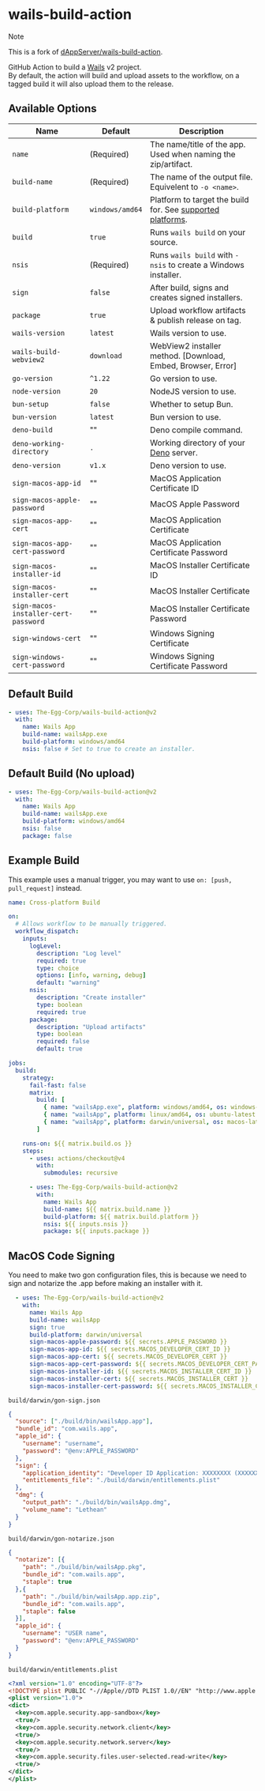 # wails-build-action
> [!NOTE]
> This is a fork of [dAppServer/wails-build-action](https://github.com/marketplace/actions/wails-build-action).

GitHub Action to build a [Wails](https://wails.io) v2 project.\
By default, the action will build and upload assets to the workflow, on a tagged build it will also upload them to the release.

## Available Options
| Name                                 | Default                  | Description                                                     |
|--------------------------------------|--------------------------|-----------------------------------------------------------------|
| `name`                               | (Required)               | The name/title of the app. Used when naming the zip/artifact.   |
| `build-name`                         | (Required)               | The name of the output file. Equivelent to `-o <name>`.         |
| `build-platform`                     | `windows/amd64`          | Platform to target the build for. See [supported platforms](https://wails.io/docs/reference/cli#platforms).|
| `build`                              | `true`                   | Runs `wails build` on your source.                              |
| `nsis`                               | (Required)               | Runs `wails build` with `-nsis` to create a Windows installer.  |
| `sign`                               | `false`                  | After build, signs and creates signed installers.               |
| `package`                            | `true`                   | Upload workflow artifacts & publish release on tag.             |
| `wails-version`                      | `latest`                 | Wails version to use.                                           |
| `wails-build-webview2`               | `download`               | WebView2 installer method. [Download, Embed, Browser, Error]    |
| `go-version`                         | `^1.22`                  | Go version to use.                                              |
| `node-version`                       | `20`                     | NodeJS version to use.                                          |
| `bun-setup`                          | `false`                  | Whether to setup Bun.                                           |
| `bun-version`                        | `latest`                 | Bun version to use.                                             |
| `deno-build`                         | ""                       | Deno compile command.                                           |
| `deno-working-directory`             | `.`                      | Working directory of your [Deno](https://deno.land/) server.    |
| `deno-version`                       | `v1.x`                   | Deno version to use.                                            |
| `sign-macos-app-id`                  | ""                       | MacOS Application Certificate ID                                |
| `sign-macos-apple-password`          | ""                       | MacOS Apple Password                                            |
| `sign-macos-app-cert`                | ""                       | MacOS Application Certificate                                   |
| `sign-macos-app-cert-password`       | ""                       | MacOS Application Certificate Password                          |
| `sign-macos-installer-id`            | ""                       | MacOS Installer Certificate ID                                  |
| `sign-macos-installer-cert`          | ""                       | MacOS Installer Certificate                                     |
| `sign-macos-installer-cert-password` | ""                       | MacOS Installer Certificate Password                            |
| `sign-windows-cert`                  | ""                       | Windows Signing Certificate                                     |
| `sign-windows-cert-password`         | ""                       | Windows Signing Certificate Password                            |

## Default Build
```yaml
- uses: The-Egg-Corp/wails-build-action@v2
  with:
    name: Wails App
    build-name: wailsApp.exe
    build-platform: windows/amd64
    nsis: false # Set to true to create an installer.
```

## Default Build (No upload)
```yaml
- uses: The-Egg-Corp/wails-build-action@v2
  with:
    name: Wails App
    build-name: wailsApp.exe
    build-platform: windows/amd64
    nsis: false
    package: false
```

## Example Build
This example uses a manual trigger, you may want to use `on: [push, pull_request]` instead.

```yaml
name: Cross-platform Build

on:
  # Allows workflow to be manually triggered.
  workflow_dispatch:
    inputs:
      logLevel:
        description: "Log level"
        required: true
        type: choice
        options: [info, warning, debug]
        default: "warning"
      nsis:
        description: "Create installer"
        type: boolean
        required: true
      package: 
        description: "Upload artifacts"
        type: boolean
        required: false
        default: true

jobs:
  build:
    strategy:
      fail-fast: false
      matrix:
        build: [
          { name: "wailsApp.exe", platform: windows/amd64, os: windows-latest },
          { name: "wailsApp", platform: linux/amd64, os: ubuntu-latest },
          { name: "wailsApp", platform: darwin/universal, os: macos-latest }
        ]

    runs-on: ${{ matrix.build.os }}
    steps:
      - uses: actions/checkout@v4
        with:
          submodules: recursive

      - uses: The-Egg-Corp/wails-build-action@v2
        with:
          name: Wails App
          build-name: ${{ matrix.build.name }}
          build-platform: ${{ matrix.build.platform }}
          nsis: ${{ inputs.nsis }}
          package: ${{ inputs.package }}
```

## MacOS Code Signing
You need to make two gon configuration files, this is because we need to sign and notarize the .app before making an installer with it.

```yaml
  - uses: The-Egg-Corp/wails-build-action@v2
    with:
      name: Wails App
      build-name: wailsApp
      sign: true
      build-platform: darwin/universal
      sign-macos-apple-password: ${{ secrets.APPLE_PASSWORD }}
      sign-macos-app-id: ${{ secrets.MACOS_DEVELOPER_CERT_ID }}
      sign-macos-app-cert: ${{ secrets.MACOS_DEVELOPER_CERT }}
      sign-macos-app-cert-password: ${{ secrets.MACOS_DEVELOPER_CERT_PASSWORD }}
      sign-macos-installer-id: ${{ secrets.MACOS_INSTALLER_CERT_ID }}
      sign-macos-installer-cert: ${{ secrets.MACOS_INSTALLER_CERT }}
      sign-macos-installer-cert-password: ${{ secrets.MACOS_INSTALLER_CERT_PASSWORD }}
```

`build/darwin/gon-sign.json`
```json
{
  "source": ["./build/bin/wailsApp.app"],
  "bundle_id": "com.wails.app",
  "apple_id": {
    "username": "username",
    "password": "@env:APPLE_PASSWORD"
  },
  "sign": {
    "application_identity": "Developer ID Application: XXXXXXXX (XXXXXX)",
    "entitlements_file": "./build/darwin/entitlements.plist"
  },
  "dmg": {
    "output_path": "./build/bin/wailsApp.dmg",
    "volume_name": "Lethean"
  }
}
```

`build/darwin/gon-notarize.json`
```json
{
  "notarize": [{
    "path": "./build/bin/wailsApp.pkg",
    "bundle_id": "com.wails.app",
    "staple": true
  },{
    "path": "./build/bin/wailsApp.app.zip",
    "bundle_id": "com.wails.app",
    "staple": false
  }],
  "apple_id": {
    "username": "USER name",
    "password": "@env:APPLE_PASSWORD"
  }
}
```

`build/darwin/entitlements.plist`
```xml
<?xml version="1.0" encoding="UTF-8"?>
<!DOCTYPE plist PUBLIC "-//Apple//DTD PLIST 1.0//EN" "http://www.apple.com/DTDs/PropertyList-1.0.dtd">
<plist version="1.0">
<dict>
  <key>com.apple.security.app-sandbox</key>
  <true/>
  <key>com.apple.security.network.client</key>
  <true/>
  <key>com.apple.security.network.server</key>
  <true/>
  <key>com.apple.security.files.user-selected.read-write</key>
  <true/>
</dict>
</plist>
```

